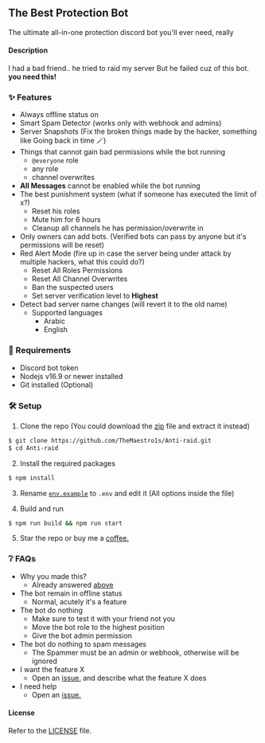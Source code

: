 ## The Best Protection Bot
The ultimate all-in-one protection discord bot you'll ever need, really

#### Description
I had a bad friend.. he tried to raid my server
But he failed cuz of this bot. **you need this!**


### ✨ Features
- Always offline status on
- Smart Spam Detector (works only with webhook and admins)
- Server Snapshots (Fix the broken things made by the hacker, something like Going back in time 🪄)
- Things that cannot gain bad permissions while the bot running
  - `@everyone` role
  - any role
  - channel overwrites 
- **All Messages** cannot be enabled while the bot running
- The best punishment system (what if someone has executed the limit of x?)
  - Reset his roles
  - Mute him for 6 hours
  - Cleanup all channels he has permission/overwrite in
- Only owners can add bots. (Verified bots can pass by anyone but it's permissions will be reset)
- Red Alert Mode (fire up in case the server being under attack by multiple hackers, what this could do?)
  - Reset All Roles Permissions
  - Reset All Channel Overwrites
  - Ban the suspected users
  - Set server verification level to **Highest**
- Detect bad server name changes (will revert it to the old name)
  - Supported languages
    - Arabic
    - English

### 📌 Requirements
- Discord bot token
- Nodejs v16.9 or newer installed
- Git installed (Optional)

### 🛠️ Setup

1. Clone the repo (You could download the [zip](https://github.com/TheMaestro1s/Anti-raid/archive/refs/heads/master.zip) file and extract it instead)
```bash
$ git clone https://github.com/TheMaestro1s/Anti-raid.git
$ cd Anti-raid
```

2. Install the required packages
```bash
$ npm install
```

3. Rename [`env.example`](env.example) to `.env` and edit it (All options inside the file)

4. Build and run
```bash
$ npm run build && npm run start
```

5. Star the repo or buy me a [coffee.](https://ko-fi.com/themaestro)


### ❔ FAQs
- Why you made this?
  - Already answered [above](#description)
- The bot remain in offline status
  - Normal, acutely it's a feature
- The bot do nothing
  - Make sure to test it with your friend not you
  - Move the bot role to the highest position
  - Give the bot admin permission
- The bot do nothing to spam messages
  - The Spammer must be an admin or webhook, otherwise will be ignored
- I want the feature X
  - Open an [issue.](https://github.com/TheMaestro1s/Anti-raid/issues) and describe what the feature X does
- I need help
  - Open an [issue.](https://github.com/TheMaestro1s/Anti-raid/issues)



#### License
Refer to the [LICENSE](LICENSE) file.
